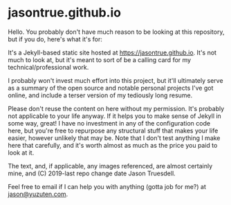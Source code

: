 # jasontrue.github.io

Hello. You probably don't have much reason to be looking at this repository, but if you do, here's what it's for:

It's a Jekyll-based static site hosted at https://jasontrue.github.io. It's not much to look at, but it's meant to sort of be a
calling card for my technical/professional work.

I probably won't invest much effort into this project, but it'll ultimately serve as a summary of the open source and notable personal
projects I've got online, and include a terser version of my tediously long resume.

Please don't reuse the content on here without my permission. It's probably not applicable to your life anyway. If it helps you to make
sense of Jekyll in some way, great! I have no investment in any of the configuration code here, but you're free to repurpose any 
structural stuff that makes your life easier, however unlikely that may be. Note that I don't test anything I make here that carefully,
and it's worth almost as much as the price you paid to look at it.

The text, and, if applicable, any images referenced, are almost certainly mine, and (C) 2019-last repo change date Jason Truesdell.

Feel free to email if I can help you with anything (gotta job for me?) at jason@yuzuten.com.
